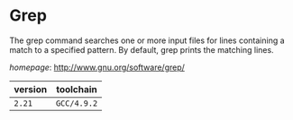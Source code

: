 # Grep

The grep command searches one or more input files for lines containing a match to a specified pattern.  By default, grep prints the matching lines.

*homepage*: <http://www.gnu.org/software/grep/>

version | toolchain
--------|----------
``2.21`` | ``GCC/4.9.2``
